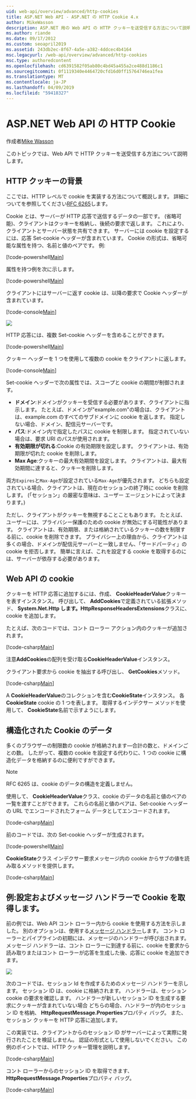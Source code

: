 ```yaml
---
uid: web-api/overview/advanced/http-cookies
title: ASP.NET Web API - ASP.NET の HTTP Cookie 4.x
author: MikeWasson
description: ASP.NET 用の Web API の HTTP クッキーを送受信する方法について説明します 4.x です。
ms.author: riande
ms.date: 09/17/2012
ms.custom: seoapril2019
ms.assetid: 243db2ec-8f67-4a5e-a382-4ddcec4b4164
msc.legacyurl: /web-api/overview/advanced/http-cookies
msc.type: authoredcontent
ms.openlocfilehash: cd6391582f05ab80c4bd45a455a2ce488d1186c1
ms.sourcegitcommit: 0f1119340e4464720cfd16d0ff15764746ea1fea
ms.translationtype: MT
ms.contentlocale: ja-JP
ms.lasthandoff: 04/09/2019
ms.locfileid: "59418327"
---
```

# <a name="http-cookies-in-aspnet-web-api"></a>ASP.NET Web API の HTTP Cookie

作成者[Mike Wasson](https://github.com/MikeWasson)

このトピックでは、Web API で HTTP クッキーを送受信する方法について説明します。

## <a name="background-on-http-cookies"></a>HTTP クッキーの背景

ここでは、HTTP レベルで cookie を実装する方法について概説します。 詳細についてを参照してください[RFC 6265](http://tools.ietf.org/html/rfc6265)します。

Cookie とは、サーバーが HTTP 応答で送信するデータの一部です。 (省略可能)、クライアントはクッキーを格納し、後続の要求で返します。 これにより、クライアントとサーバー状態を共有できます。 サーバーには cookie を設定するには、応答 Set-cookie ヘッダーが含まれています。 Cookie の形式は、省略可能な属性を持つ、名前と値のペアです。 例:

[!code-powershell[Main](http-cookies/samples/sample1.ps1)]

属性を持つ例を次に示します。

[!code-powershell[Main](http-cookies/samples/sample2.ps1)]

クライアントにはサーバーに返す cookie は、以降の要求で Cookie ヘッダーが含まれています。

[!code-console[Main](http-cookies/samples/sample3.cmd)]

![](http-cookies/_static/image1.png)

HTTP 応答には、複数 Set-cookie ヘッダーを含めることができます。

[!code-powershell[Main](http-cookies/samples/sample4.ps1)]

クッキー ヘッダーを 1 つを使用して複数の cookie をクライアントに返します。

[!code-console[Main](http-cookies/samples/sample5.cmd)]

Set-cookie ヘッダーで次の属性では、スコープと cookie の期間が制御されます。

- **ドメイン**:ドメインがクッキーを受信する必要があります、クライアントに指示します。 たとえば、ドメインが"example.com"の場合は、クライアントは、example.com のすべてのサブドメインに cookie を返します。 指定しない場合、ドメイン、配信元サーバーです。
- **パス**:ドメイン内で指定したパスに cookie を制限します。 指定されていない場合は、要求 URI のパスが使用されます。
- **有効期限が切れる**:Cookie の有効期限を設定します。 クライアントは、有効期限が切れた cookie を削除します。
- **Max Age**:クッキーの最大有効期間を設定します。 クライアントは、最大有効期間に達すると、クッキーを削除します。

両方`Expires`と`Max-Age`が設定されている`Max-Age`が優先されます。 どちらも設定されている場合、クライアントは、現在のセッションの終了時に cookie を削除します。 (「セッション」の厳密な意味は、ユーザー エージェントによって決まります。)

ただし、クライアントがクッキーを無視することこともあります。 たとえば、ユーザーには、プライバシー保護のための cookie が無効にする可能性があります。 クライアントは、有効期限、または格納されているクッキーの数を制限する前に、cookie を削除できます。 プライバシー上の理由から、クライアントは多くの場合、ドメインが配信元サーバーと一致しません、「サードパーティ」の cookie を拒否します。 簡単に言えば、これを設定する cookie を取得するのには、サーバーが依存する必要があります。

## <a name="cookies-in-web-api"></a>Web API の cookie

クッキーを HTTP 応答に追加するには、作成、 **CookieHeaderValue**クッキーを表すインスタンス。 呼び出して、 **AddCookies**で定義されている拡張メソッド、 **System.Net.Http します。HttpResponseHeadersExtensions**クラスに、cookie を追加します。

たとえば、次のコードでは、コント ローラー アクション内のクッキーが追加されます。

[!code-csharp[Main](http-cookies/samples/sample6.cs)]

注意**AddCookies**の配列を受け取る**CookieHeaderValue**インスタンス。

クライアント要求から cookie を抽出する呼び出し、 **GetCookies**メソッド。

[!code-csharp[Main](http-cookies/samples/sample7.cs)]

A **CookieHeaderValue**のコレクションを含む**CookieState**インスタンス。 各**CookieState** cookie の 1 つを表します。 取得するインデクサー メソッドを使用して、 **CookieState**名前で示すようにします。

## <a name="structured-cookie-data"></a>構造化された Cookie のデータ

多くのブラウザーの制限数の cookie が格納されます&#8212;合計の数と、ドメインごとの数。 したがって、複数の cookie を設定する代わりに、1 つの cookie に構造化データを格納するのに便利ですができます。

> [!NOTE]
> RFC 6265 は、cookie のデータの構造を定義しません。


使用して、 **CookieHeaderValue**クラス、cookie のデータの名前と値のペアの一覧を渡すことができます。 これらの名前と値のペアは、Set-cookie ヘッダーの URL でエンコードされたフォーム データとしてエンコードされます。

[!code-csharp[Main](http-cookies/samples/sample8.cs)]

前のコードでは、次の Set-cookie ヘッダーが生成されます。

[!code-powershell[Main](http-cookies/samples/sample9.ps1)]

**CookieState**クラス インデクサー要求メッセージ内の cookie からサブの値を読み取るメソッドを提供します。

[!code-csharp[Main](http-cookies/samples/sample10.cs)]

## <a name="example-set-and-retrieve-cookies-in-a-message-handler"></a>例:設定およびメッセージ ハンドラーで Cookie を取得します。

前の例では、Web API コント ローラー内から cookie を使用する方法を示しました。 別のオプションは、使用する[メッセージ ハンドラー](http-message-handlers.md)します。 コント ローラーとパイプラインの初期には、メッセージのハンドラーが呼び出されます。 メッセージ ハンドラーは、コント ローラーに到達する前に、cookie を要求から読み取りまたはコント ローラーが応答を生成した後、応答に cookie を追加できます。

![](http-cookies/_static/image2.png)

次のコードでは、セッション Id を作成するためのメッセージ ハンドラーを示します。 セッション ID は、cookie に格納されます。 ハンドラーは、セッション cookie の要求を確認します。 ハンドラーが新しいセッション ID を生成する要求にクッキーが含まれていない場合 どちらの場合、ハンドラーが内のセッション ID を格納、 **HttpRequestMessage.Properties**プロパティ バッグ。 また、セッション クッキーを HTTP 応答に追加します。

この実装では、クライアントからのセッション ID がサーバーによって実際に発行されたことを検証しません。 認証の形式として使用しないでください。 この例のポイントでは、HTTP クッキー管理を説明します。

[!code-csharp[Main](http-cookies/samples/sample11.cs)]

コント ローラーからのセッション ID を取得できます、 **HttpRequestMessage.Properties**プロパティ バッグ。

[!code-csharp[Main](http-cookies/samples/sample12.cs)]
